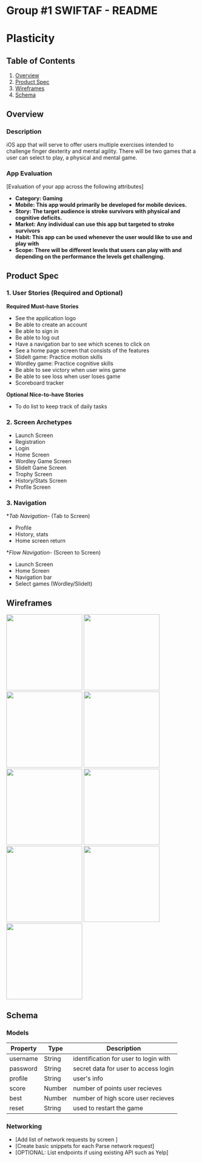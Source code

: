 Group #1 SWIFTAF - README 
===

# Plasticity

## Table of Contents
1. [Overview](#Overview)
1. [Product Spec](#Product-Spec)
1. [Wireframes](#Wireframes)
2. [Schema](#Schema)

## Overview
### Description
iOS app that will serve to offer users multiple exercises intended to challenge finger dexterity and mental agility. There will be two games that a user
can select to play, a physical and mental game.  

### App Evaluation
[Evaluation of your app across the following attributes]
- **Category: Gaming**
- **Mobile: This app would primarily be developed for mobile devices.**
- **Story: The target audience is stroke survivors with physical and cognitive deficits.**
- **Market: Any individual can use this app but targeted to stroke survivors**
- **Habit: This app can be used whenever the user would like to use and play with**
- **Scope: There will be different levels that users can play with and depending on the performance the levels get challenging.**

## Product Spec

### 1. User Stories (Required and Optional)

**Required Must-have Stories**

- See the application logo 
- Be able to create an account 
- Be able to sign in 
- Be able to log out 
- Have a navigation bar to see which scenes to click on 
- See a home page screen that consists of the features 
- SlideIt game: Practice motion skills 
- Wordley game: Practice cognitive skills 
- Be able to see victory when user wins game 
- Be able to see loss when user loses game 
- Scoreboard tracker 


**Optional Nice-to-have Stories**

- To do list to keep track of daily tasks

### 2. Screen Archetypes

- Launch Screen
- Registration
- Login
- Home Screen
- Wordley Game Screen
- SlideIt Game Screen
- Trophy Screen
- History/Stats Screen
- Profile Screen


### 3. Navigation

**Tab Navigation*- (Tab to Screen)

- Profile
- History, stats
- Home screen return

**Flow Navigation*- (Screen to Screen)

- Launch Screen
- Home Screen
- Navigation bar
- Select games (Wordley/SlideIt)


## Wireframes

<img src="images/logo.png" width="200"> <img 
src="images/signup.png" width="200"> <img 
src="images/login.png" width="200"> <img 
src="images/gameScreen.png" width="200"> <img 
src="images/wordley.png" width="200"> <img 
src="images/slideIt.png" width="200"> <img 
src="images/trophy.png" width="200"> <img 
src="images/history.png" width="200"> <img 
src="images/profile.png" width="200">

## Schema 
### Models


| Property | Type    | Description                           | 
| ---------|-------  | ------------------------------------- |
| username | String  | identification for user to login with |
| password | String  | secret data for user to access login  |
| profile  | String  | user's info                           |
| score    | Number  | number of points user recieves        |
| best     | Number  | number of high score user recieves    |
| reset    | String  | used to restart the game              |



### Networking
- [Add list of network requests by screen ]
- [Create basic snippets for each Parse network request]
- [OPTIONAL: List endpoints if using existing API such as Yelp]
